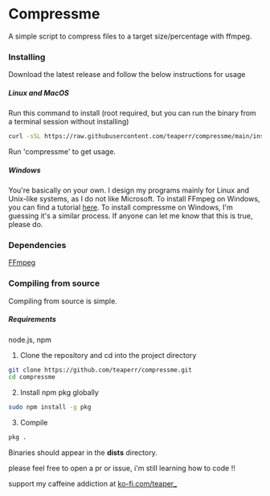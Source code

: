 # Compressme
A simple script to compress files to a target size/percentage with ffmpeg.

### Installing
Download the latest release and follow the below instructions for usage

##### Linux and MacOS
Run this command to install (root required, but you can run the binary from a terminal session without installing)
```bash
curl -sSL https://raw.githubusercontent.com/teaperr/compressme/main/install.sh | bash
```
Run 'compressme' to get usage.

##### Windows
You're basically on your own. I design my programs mainly for Linux and Unix-like systems, as I do not like Microsoft.
To install FFmpeg on Windows, you can find a tutorial [here](https://phoenixnap.com/kb/ffmpeg-windows).
To install compressme on Windows, I'm guessing it's a similar process. If anyone can let me know that this is true, please do.

### Dependencies
[FFmpeg](https://ffmpeg.org/)

### Compiling from source
Compiling from source is simple.

##### Requirements
node.js, npm

1) Clone the repository and cd into the project directory
```bash
git clone https://github.com/teaperr/compressme.git
cd compressme
```
2) Install npm pkg globally
```bash
sudo npm install -g pkg
```
3) Compile
```bash
pkg .
```

Binaries should appear in the **dists** directory.

please feel free to open a pr or issue, i'm still learning how to code !!

support my caffeine addiction at [ko-fi.com/teaper_](https://ko-fi.com/teaper_)

